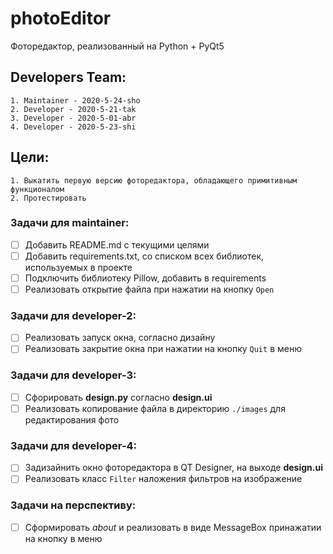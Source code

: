 # photoEditor

Фоторедактор, реализованный на Python + PyQt5

## Developers Team:
    1. Maintainer - 2020-5-24-sho
    2. Developer - 2020-5-21-tak
    3. Developer - 2020-5-01-abr
    4. Developer - 2020-5-23-shi

## Цели:
    1. Выкатить первую версию фоторедактора, обладающего примитивным функционалом
    2. Протестировать

### Задачи для maintainer:
* [ ] Добавить README.md с текущими целями
* [ ] Добавить requirements.txt, со списком всех библиотек, используемых в проекте
* [ ] Подключить библиотеку Pillow, добавить в requirements
* [ ] Реализовать открытие файла при нажатии на кнопку ```Open```

### Задачи для developer-2:
* [ ] Реализовать запуск окна, согласно дизайну 
* [ ] Реализовать закрытие окна при нажатии на кнопку ```Quit``` в меню

### Задачи для developer-3:
* [ ] Сфорировать **design.py** согласно **design.ui**
* [ ] Реализовать копирование файла в директорию ```./images``` для редактирования фото

### Задачи для developer-4:
* [ ] Задизайнить окно фоторедактора в QT Designer, на выходе **design.ui**
* [ ] Реализовать класс ```Filter``` наложения фильтров на изображение 

### Задачи на перспективу:
* [ ] Сформировать *about* и реализовать в виде MessageBox принажатии на кнопку в меню
